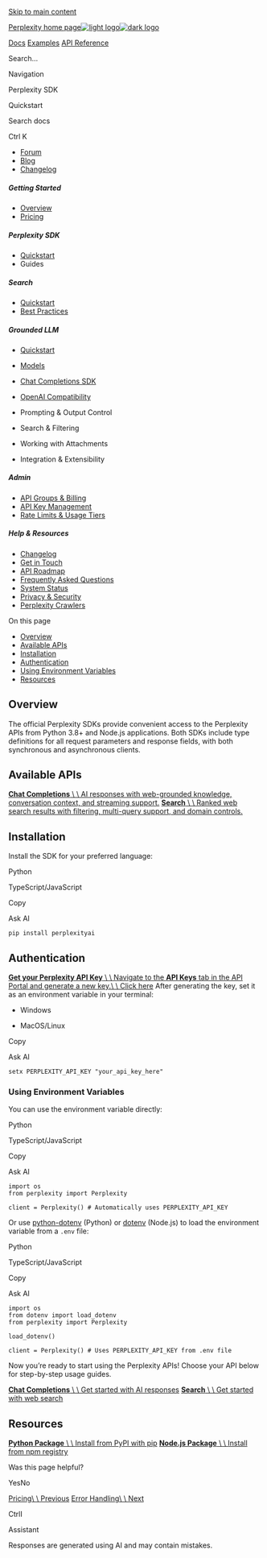 [Skip to main content](https://docs.perplexity.ai/guides/perplexity-sdk#content-area)

[Perplexity home page![light logo](https://mintcdn.com/perplexity/ydog55Ez6JQ_5Px7/logo/Perplexity_API_Platform.svg?fit=max&auto=format&n=ydog55Ez6JQ_5Px7&q=85&s=78a7baffae224c1a8db2616f1547ff5d)![dark logo](https://mintcdn.com/perplexity/ydog55Ez6JQ_5Px7/logo/Perplexity_API_Platform_Light.svg?fit=max&auto=format&n=ydog55Ez6JQ_5Px7&q=85&s=d20039b09af08a25f5bf6c497f549e2e)](https://docs.perplexity.ai/getting-started/overview)

[Docs](https://docs.perplexity.ai/getting-started/overview) [Examples](https://docs.perplexity.ai/cookbook) [API Reference](https://docs.perplexity.ai/api-reference/search-post)

Search...

Navigation

Perplexity SDK

Quickstart

Search docs

Ctrl K

- [Forum](https://community.perplexity.ai/)
- [Blog](https://perplexity.ai/blog)
- [Changelog](https://docs.perplexity.ai/changelog/changelog)

##### Getting Started

- [Overview](https://docs.perplexity.ai/getting-started/overview)
- [Pricing](https://docs.perplexity.ai/getting-started/pricing)

##### Perplexity SDK

- [Quickstart](https://docs.perplexity.ai/guides/perplexity-sdk)
- Guides


##### Search

- [Quickstart](https://docs.perplexity.ai/guides/search-quickstart)
- [Best Practices](https://docs.perplexity.ai/guides/search-best-practices)

##### Grounded LLM

- [Quickstart](https://docs.perplexity.ai/getting-started/quickstart)
- [Models](https://docs.perplexity.ai/getting-started/models)
- [Chat Completions SDK](https://docs.perplexity.ai/guides/chat-completions-sdk)
- [OpenAI Compatibility](https://docs.perplexity.ai/guides/chat-completions-guide)
- Prompting & Output Control

- Search & Filtering

- Working with Attachments

- Integration & Extensibility


##### Admin

- [API Groups & Billing](https://docs.perplexity.ai/getting-started/api-groups)
- [API Key Management](https://docs.perplexity.ai/guides/api-key-management)
- [Rate Limits & Usage Tiers](https://docs.perplexity.ai/guides/rate-limits-usage-tiers)

##### Help & Resources

- [Changelog](https://docs.perplexity.ai/changelog/changelog)
- [Get in Touch](https://docs.perplexity.ai/discussions/discussions)
- [API Roadmap](https://docs.perplexity.ai/feature-roadmap)
- [Frequently Asked Questions](https://docs.perplexity.ai/faq/faq)
- [System Status](https://docs.perplexity.ai/status/status)
- [Privacy & Security](https://docs.perplexity.ai/guides/privacy-security)
- [Perplexity Crawlers](https://docs.perplexity.ai/guides/bots)

On this page

- [Overview](https://docs.perplexity.ai/guides/perplexity-sdk#overview)
- [Available APIs](https://docs.perplexity.ai/guides/perplexity-sdk#available-apis)
- [Installation](https://docs.perplexity.ai/guides/perplexity-sdk#installation)
- [Authentication](https://docs.perplexity.ai/guides/perplexity-sdk#authentication)
- [Using Environment Variables](https://docs.perplexity.ai/guides/perplexity-sdk#using-environment-variables)
- [Resources](https://docs.perplexity.ai/guides/perplexity-sdk#resources)

## [​](https://docs.perplexity.ai/guides/perplexity-sdk\#overview)  Overview

The official Perplexity SDKs provide convenient access to the Perplexity APIs from Python 3.8+ and Node.js applications. Both SDKs include type definitions for all request parameters and response fields, with both synchronous and asynchronous clients.

## [​](https://docs.perplexity.ai/guides/perplexity-sdk\#available-apis)  Available APIs

[**Chat Completions** \\
\\
AI responses with web-grounded knowledge, conversation context, and streaming support.](https://docs.perplexity.ai/guides/chat-completions-sdk) [**Search** \\
\\
Ranked web search results with filtering, multi-query support, and domain controls.](https://docs.perplexity.ai/guides/perplexity-sdk-search)

## [​](https://docs.perplexity.ai/guides/perplexity-sdk\#installation)  Installation

Install the SDK for your preferred language:

Python

TypeScript/JavaScript

Copy

Ask AI

```
pip install perplexityai

```

## [​](https://docs.perplexity.ai/guides/perplexity-sdk\#authentication)  Authentication

[**Get your Perplexity API Key** \\
\\
Navigate to the **API Keys** tab in the API Portal and generate a new key.\\
\\
Click here](https://perplexity.ai/account/api) After generating the key, set it as an environment variable in your terminal:

- Windows

- MacOS/Linux


Copy

Ask AI

```
setx PERPLEXITY_API_KEY "your_api_key_here"

```

### [​](https://docs.perplexity.ai/guides/perplexity-sdk\#using-environment-variables)  Using Environment Variables

You can use the environment variable directly:

Python

TypeScript/JavaScript

Copy

Ask AI

```
import os
from perplexity import Perplexity

client = Perplexity() # Automatically uses PERPLEXITY_API_KEY

```

Or use [python-dotenv](https://pypi.org/project/python-dotenv/) (Python) or [dotenv](https://www.npmjs.com/package/dotenv) (Node.js) to load the environment variable from a `.env` file:

Python

TypeScript/JavaScript

Copy

Ask AI

```
import os
from dotenv import load_dotenv
from perplexity import Perplexity

load_dotenv()

client = Perplexity() # Uses PERPLEXITY_API_KEY from .env file

```

Now you’re ready to start using the Perplexity APIs! Choose your API below for step-by-step usage guides.

[**Chat Completions** \\
\\
Get started with AI responses](https://docs.perplexity.ai/guides/chat-completions-sdk) [**Search** \\
\\
Get started with web search](https://docs.perplexity.ai/guides/perplexity-sdk-search)

## [​](https://docs.perplexity.ai/guides/perplexity-sdk\#resources)  Resources

[**Python Package** \\
\\
Install from PyPI with pip](https://pypi.org/project/perplexityai/) [**Node.js Package** \\
\\
Install from npm registry](https://www.npmjs.com/package/@perplexity-ai/perplexity_ai)

Was this page helpful?

YesNo

[Pricing\\
\\
Previous](https://docs.perplexity.ai/getting-started/pricing) [Error Handling\\
\\
Next](https://docs.perplexity.ai/guides/perplexity-sdk-error-handling)

CtrlI

Assistant

Responses are generated using AI and may contain mistakes.